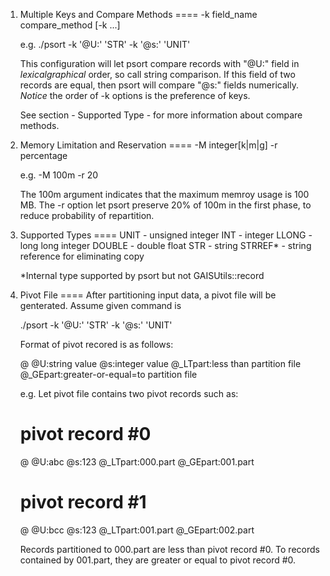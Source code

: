 1. Multiple Keys and Compare Methods
====
	-k field_name compare_method [-k ...]

	e.g. ./psort -k '@U:' 'STR' -k '@s:' 'UNIT'

	This configuration will let psort compare records with "@U:" 
	field in *lexicalgraphical* order, so call string comparison. 
	If this field of two records are equal, then psort will 
	compare "@s:" fields numerically. *Notice* the order of -k 
	options is the preference of keys.

	See section - Supported Type - for more information about 
	compare methods.

2. Memory Limitation and Reservation
====
	-M integer[k|m|g] -r percentage

	e.g. -M 100m -r 20

	The 100m argument indicates that the maximum memroy usage
	is 100 MB. The -r option let psort preserve 20% of 100m
	in the first phase, to reduce probability of repartition.

3. Supported Types
====
	UNIT 	- unsigned integer
	INT	- integer
	LLONG	- long long integer
	DOUBLE  - double float
	STR 	- string
	STRREF*	- string reference for eliminating copy

	*Internal type supported by psort but not GAISUtils::record

4. Pivot File
====
	After partitioning input data, a pivot file will be 
	genterated. Assume given command is

	./psort -k '@U:' 'STR' -k '@s:' 'UNIT'

	Format of pivot recored is as follows:

	@
	@U:string value
	@s:integer value
	@_LTpart:less than partition file
	@_GEpart:greater-or-equal=to partition file


	e.g. Let pivot file contains two pivot records such as:

	# pivot record #0
	@
	@U:abc
	@s:123
	@_LTpart:000.part
	@_GEpart:001.part
	# pivot record #1
	@
	@U:bcc
	@s:123
	@_LTpart:001.part
	@_GEpart:002.part

	Records partitioned to 000.part are less than pivot
	record #0. To records contained by 001.part, they are 
	greater or equal to pivot record #0.


